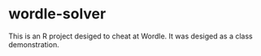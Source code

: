 # wordle-solver

This is an R project desiged to cheat at Wordle. It was desiged as a class demonstration.
